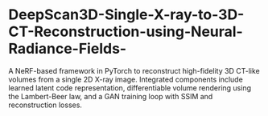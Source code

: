 # DeepScan3D-Single-X-ray-to-3D-CT-Reconstruction-using-Neural-Radiance-Fields-
A NeRF-based framework in PyTorch to reconstruct high-fidelity 3D CT-like volumes  from a single 2D X-ray image. Integrated components include learned latent code representation, differentiable volume rendering using  the Lambert-Beer law, and a GAN training loop with SSIM and reconstruction losses. 
